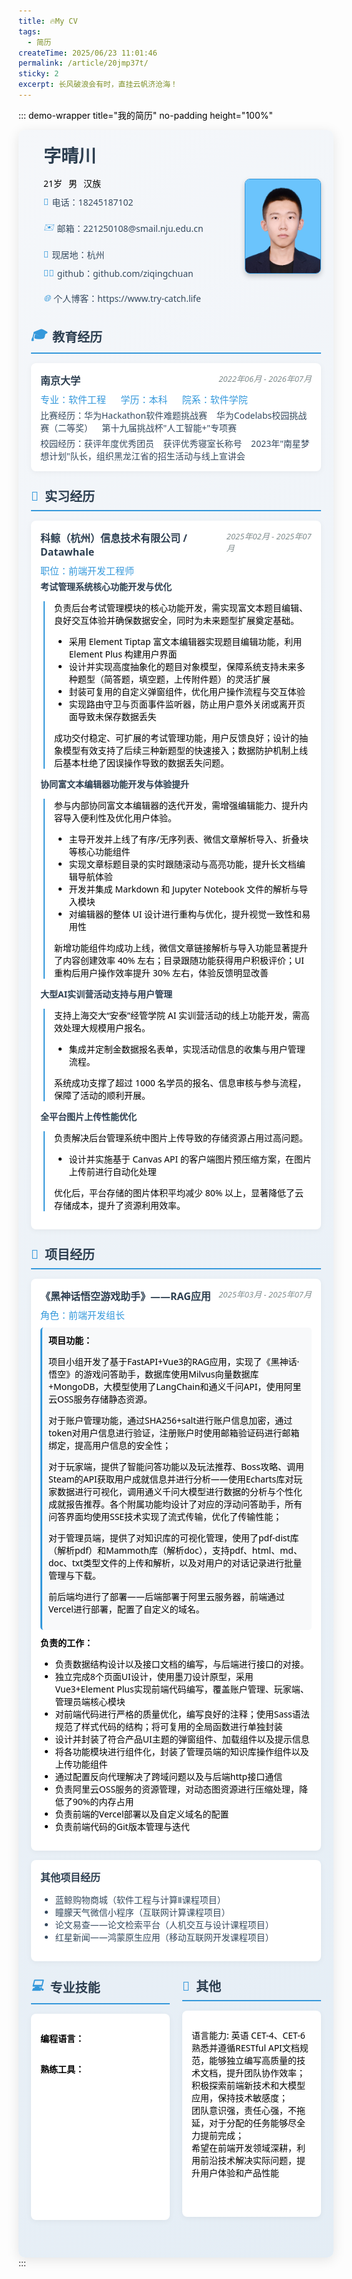 ```yaml
---
title: 🔥My CV
tags:
  - 简历
createTime: 2025/06/23 11:01:46
permalink: /article/20jmp37t/
sticky: 2
excerpt: 长风破浪会有时，直挂云帆济沧海！
---
```

::: demo-wrapper title="我的简历" no-padding height="100%"
<style scoped>
.resume-container {
  color: #000000;
  font-family: 'Segoe UI', Tahoma, Geneva, Verdana, sans-serif;
  max-height: 100%;
  overflow-y: auto;
  padding: 20px;
  background: linear-gradient(135deg, #f5f7fa 0%, #e4edf5 100%);
  border-radius: 10px;
  box-shadow: 0 4px 20px rgba(0, 0, 0, 0.1);
}

p {
  color: #000000;
}

span {
  color: #000000;
}

.header {
  display: flex;
  justify-content: space-between;
  align-items: center;
  margin-bottom: 10px;
  padding-bottom: 15px;
}

.profile-img {
  width: 120px;
  height: 150px;
  border-radius: 8px;
  border: 1px solid #3498db;
  display: flex;
  align-items: center;
  justify-content: center;
  color: white;
  font-weight: bold;
  text-align: center;
  box-shadow: 0 4px 8px rgba(0, 0, 0, 0.2);
}

.personal-info {
  flex: 1;
  color: #000000;
  padding-left: 20px;
}

.name {
  font-size: 28px;
  font-weight: bold;
  color: #2c3e50;
  margin-bottom: 5px;
}

.contact-info {
  color: #000000;
  display: flex;
  flex-wrap: wrap;
  gap: 20px;
  margin-bottom: 10px;
}

.contact-item {
  display: flex;
  align-items: center;
  font-size: 14px;
  color: #34495e;
}

.contact-item i {
  margin-right: 5px;
  color: #3498db;
}

.basic-info {
  color: #000000;
  display: flex;
  gap: 10px;
  font-size: 14px;
  margin-top: 15px;
}

.section {
  color: #000000;
  margin-bottom: 25px;
}

.section-title {
  font-size: 20px;
  font-weight: bold;
  color: #2c3e50;
  padding-bottom: 8px;
  border-bottom: 2px solid #3498db;
  margin-bottom: 15px;
  display: flex;
  align-items: center;
}

.section-title i {
  margin-right: 10px;
  color: #3498db;
}

.col-wrap {
  display: grid;
  grid-template-columns: repeat(2, 1fr);
  gap: 20px;
  color: #000000;
}

@media (max-width: 768px) {
  .col-wrap { 
    grid-template-columns: 1fr; 
  }
}

.item {
  color: #000000;
  background: white;
  padding: 15px;
  border-radius: 8px;
  box-shadow: 0 2px 10px rgba(0, 0, 0, 0.05);
  margin-bottom: 15px;
  transition: transform 0.3s ease;
}

.item:hover {
  transform: translateY(-5px);
  box-shadow: 0 5px 15px rgba(0, 0, 0, 0.1);
}

.item-header {
  color: #000000;
  display: flex;
  justify-content: space-between;
  margin-bottom: 8px;
}

.item-title {
  font-weight: bold;
  color: #2c3e50;
  font-size: 16px;
}

.item-subtitle {
  color: #3498db;
  font-size: 15px;
}

.item-date {
  color: #7f8c8d;
  font-size: 13px;
  font-style: italic;
}

.item-content {
  font-size: 14px;
  color: #34495e;
}

.star-rating {
  color: #f39c12;
  margin-top: 5px;
}

.skills {
  display: flex;
  flex-wrap: wrap;
  gap: 10px;
  margin-top: 10px;
}

.skill-tag {
  background: #55b6f6;
  color: white;
  padding: 5px 10px;
  border-radius: 20px;
  font-size: 12px;
}

.sar-item {
  margin-bottom: 10px;
  color: #000000;
}

.sar-title {
  font-weight: bold;
  color: #2c3e50;
  margin-bottom: 5px;
}

.sar-content {
  padding-left: 15px;
  border-left: 2px solid #3498db;
  margin-left: 5px;
  color: #000000;
}

.project-feature {
  background: #f8f9fa;
  padding: 10px;
  border-radius: 5px;
  margin: 10px 0;
  color: #000000;
  border-left: 3px solid #3498db;
}

.responsibility {
  margin-top: 8px;
  color: #000000;
}

@media print {
  .resume-container {
    box-shadow: none;
    padding: 10px;
  }
}
</style>

<div class="resume-container">
  <!-- 个人信息头部 -->
  <div class="header">
    <div class="personal-info">
      <div class="name">字晴川</div>
      <div class="basic-info">
        <div>21岁</div>
        <div>男</div>
        <div>汉族</div>
      </div>
      <div class="contact-info" style="margin-top: 10px;">
        <div class="contact-item"><i>📱</i>电话：18245187102</div>
        <div class="contact-item"><i>✉️</i>邮箱：221250108@smail.nju.edu.cn</div>
        <div class="contact-item"><i>📍</i>现居地：杭州</div>
      </div>
      <div class="contact-info">
        <div class="contact-item"><i>👨‍💻</i>github：github.com/ziqingchuan</div>
        <div class="contact-item"><i>🌐</i>个人博客：https://www.try-catch.life</div>
      </div>
    </div>
    <img src="/images/myself.png" class="profile-img" alt="个人照片" />
  </div>

  <!-- 教育经历 -->
  <div class="section">
    <div class="section-title"><i>🎓</i>教育经历</div>
    <div class="item">
      <div class="item-header">
        <div class="item-title">南京大学&nbsp <Badge text="985" type="tip"/><Badge text="211" type="warning"/><Badge text="双一流" type="danger"/></div>
        <div class="item-date">2022年06月 - 2026年07月</div>
      </div>
      <div class="item-subtitle">专业：软件工程 &nbsp;&nbsp&nbsp;&nbsp 学历：本科 &nbsp;&nbsp&nbsp;&nbsp 院系：软件学院</div>
      <div class="item-content" style="margin-top: 5px;">比赛经历：华为Hackathon软件难题挑战赛  &nbsp;&nbsp 华为Codelabs校园挑战赛（二等奖） &nbsp;&nbsp 第十九届挑战杯"人工智能+"专项赛</div>
<div class="item-content" style="margin-top: 5px;">校园经历：获评年度优秀团员 &nbsp&nbsp 获评优秀寝室长称号 &nbsp&nbsp 2023年"南星梦想计划"队长，组织黑龙江省的招生活动与线上宣讲会</div>
    </div>
  </div>

  <!-- 实习经历 -->
  <div class="section">
    <div class="section-title"><i>💼</i>实习经历</div>
    <div class="item">
      <div class="item-header">
        <div class="item-title">科鲸（杭州）信息技术有限公司 / Datawhale</div>
        <div class="item-date">2025年02月 - 2025年07月</div>
      </div>
      <div class="item-subtitle">职位：前端开发工程师</div>
      <div class="sar-item" style="margin-top: 5px;">
        <div class="sar-title">考试管理系统核心功能开发与优化</div>
        <div class="sar-content">
          <p>负责后台考试管理模块的核心功能开发，需实现富文本题目编辑、良好交互体验并确保数据安全，同时为未来题型扩展奠定基础。</p>
          <ul>
            <li>采用 Element Tiptap 富文本编辑器实现题目编辑功能，利用 Element Plus 构建用户界面</li>
            <li>设计并实现高度抽象化的题目对象模型，保障系统支持未来多种题型（简答题，填空题，上传附件题）的灵活扩展</li>
            <li>封装可复用的自定义弹窗组件，优化用户操作流程与交互体验</li>
            <li>实现路由守卫与页面事件监听器，防止用户意外关闭或离开页面导致未保存数据丢失</li>
          </ul>
          <p>成功交付稳定、可扩展的考试管理功能，用户反馈良好；设计的抽象模型有效支持了后续三种新题型的快速接入；数据防护机制上线后基本杜绝了因误操作导致的数据丢失问题。</p>
        </div>
      </div>
      <div class="sar-item">
        <div class="sar-title">协同富文本编辑器功能开发与体验提升</div>
        <div class="sar-content">
          <p>参与内部协同富文本编辑器的迭代开发，需增强编辑能力、提升内容导入便利性及优化用户体验。</p>
          <ul>
            <li>主导开发并上线了有序/无序列表、微信文章解析导入、折叠块等核心功能组件</li>
            <li>实现文章标题目录的实时跟随滚动与高亮功能，提升长文档编辑导航体验</li>
            <li>开发并集成 Markdown 和 Jupyter Notebook 文件的解析与导入模块</li>
            <li>对编辑器的整体 UI 设计进行重构与优化，提升视觉一致性和易用性</li>
          </ul>
          <p>新增功能组件均成功上线，微信文章链接解析与导入功能显著提升了内容创建效率 40% 左右；目录跟随功能获得用户积极评价；UI 重构后用户操作效率提升 30% 左右，体验反馈明显改善</p>
        </div>
      </div>
      <div class="sar-item">
        <div class="sar-title">大型AI实训营活动支持与用户管理</div>
        <div class="sar-content">
          <p>支持上海交大“安泰”经管学院 AI 实训营活动的线上功能开发，需高效处理大规模用户报名。</p>
          <ul>
            <li>集成并定制金数据报名表单，实现活动信息的收集与用户管理流程。</li>
          </ul>
          <p>系统成功支撑了超过 1000 名学员的报名、信息审核与参与流程，保障了活动的顺利开展。</p>
        </div>
      </div>
      <div class="sar-item">
        <div class="sar-title">全平台图片上传性能优化</div>
        <div class="sar-content">
          <p>负责解决后台管理系统中图片上传导致的存储资源占用过高问题。</p>
          <ul>
            <li>设计并实施基于 Canvas API 的客户端图片预压缩方案，在图片上传前进行自动化处理</li>
          </ul>
          <p>优化后，平台存储的图片体积平均减少 80% 以上，显著降低了云存储成本，提升了资源利用效率。</p>
        </div>
      </div>
    </div>
  </div>

  <!-- 项目经历 -->
  <div class="section">
    <div class="section-title"><i>🚀</i>项目经历</div>
    <div class="item">
      <div class="item-header">
        <div class="item-title">《黑神话悟空游戏助手》——RAG应用</div>
        <div class="item-date">2025年03月 - 2025年07月</div>
      </div>
      <div class="item-subtitle">角色：前端开发组长</div>
      <div class="project-feature">
        <strong>项目功能：</strong>
        <p>
            项目小组开发了基于FastAPI+Vue3的RAG应用，实现了《黑神话·悟空》的游戏问答助手，数据库使用Milvus向量数据库+MongoDB，大模型使用了LangChain和通义千问API，使用阿里云OSS服务存储静态资源。
        </p>
        <p>
            对于账户管理功能，通过SHA256+salt进行账户信息加密，通过token对用户信息进行验证，注册账户时使用邮箱验证码进行邮箱绑定，提高用户信息的安全性；
        </p>
        <p>
            对于玩家端，提供了智能问答功能以及玩法推荐、Boss攻略、调用Steam的API获取用户成就信息并进行分析——使用Echarts库对玩家数据进行可视化，调用通义千问大模型进行数据的分析与个性化成就报告推荐。各个附属功能均设计了对应的浮动问答助手，所有问答界面均使用SSE技术实现了流式传输，优化了传输性能；
        </p>
        <p> 
            对于管理员端，提供了对知识库的可视化管理，使用了pdf-dist库（解析pdf）和Mammoth库（解析doc），支持pdf、html、md、doc、txt类型文件的上传和解析，以及对用户的对话记录进行批量管理与下载。
        </p>
        <p>
            前后端均进行了部署——后端部署于阿里云服务器，前端通过Vercel进行部署，配置了自定义的域名。
        </p>
      </div>
      <div class="responsibility">
        <strong>负责的工作：</strong>
        <ul>
          <li>负责数据结构设计以及接口文档的编写，与后端进行接口的对接。</li>
          <li>独立完成8个页面UI设计，使用墨刀设计原型，采用Vue3+Element Plus实现前端代码编写，覆盖账户管理、玩家端、管理员端核心模块</li>
          <li>对前端代码进行严格的质量优化，编写良好的注释；使用Sass语法规范了样式代码的结构；将可复用的全局函数进行单独封装</li>
          <li>设计并封装了符合产品UI主题的弹窗组件、加载组件以及提示信息</li>
          <li>将各功能模块进行组件化，封装了管理员端的知识库操作组件以及上传功能组件</li>
          <li>通过配置反向代理解决了跨域问题以及与后端http接口通信</li>
          <li>负责阿里云OSS服务的资源管理，对动态图资源进行压缩处理，降低了90%的内存占用</li>
          <li>负责前端的Vercel部署以及自定义域名的配置</li>
          <li>负责前端代码的Git版本管理与迭代</li>
        </ul>
      </div>
    </div>
    <div class="item">
      <div class="item-header">
        <div class="item-title">其他项目经历</div>
      </div>
      <div class="item-content">
        <ul>
          <li>蓝鲸购物商城（软件工程与计算Ⅱ课程项目）</li>
          <li>瞳朦天气微信小程序（互联网计算课程项目）</li>
          <li>论文易查——论文检索平台（人机交互与设计课程项目）</li>
          <li>红星新闻——鸿蒙原生应用（移动互联网开发课程项目）</li>
        </ul>
      </div>
    </div>
  </div>

  <div class="col-wrap">
    <!-- 专业技能 -->
    <div class="section">
      <div class="section-title"><i>💻</i>专业技能</div>
      <div class="item" style="min-height: 300px">
        <div class="item-content">
          <p><strong>编程语言：</strong></p>
              <div class="skills">
              <Badge text="Typescript" type="tip"/>
              <Badge text="Javascript" type="warning"/>
              <Badge text="HTML/CSS" type="danger"/>
              <Badge text="Vue3" type="tip"/>
              <Badge text="C++" type="warning"/>
              <Badge text="Python" type="danger"/>
              <Badge text="Java" type="tip"/>
              <Badge text="Arkts" type="warning"/>
            </div>
            <p style="margin-top: 15px;"><strong>熟练工具：</strong></p>
            <div class="skills">
              <Badge text="Git" type="danger"/>
              <Badge text="Vite" type="tip"/>
              <Badge text="Vercel" type="warning"/>
              <Badge text="WebStorm" type="danger"/>
              <Badge text="PyCharm" type="tip"/>
              <Badge text="ChatGPT" type="warning"/>
              <Badge text="DeepSeek" type="danger"/>
              <Badge text="Manus" type="tip"/>
              <Badge text="Typora" type="warning"/>
            </div>
        </div>
      </div>
    </div>
    <!-- 其他信息 -->
    <div class="section">
      <div class="section-title"><i>🌟</i>其他</div>
      <div class="item" style="min-height: 300px">
        <div class="item-content">
          <p>语言能力: 英语 CET-4、CET-6<br>
          熟悉并遵循RESTful API文档规范，能够独立编写高质量的技术文档，提升团队协作效率；<br>
          积极探索前端新技术和大模型应用，保持技术敏感度；<br>
          团队意识强，责任心强，不拖延，对于分配的任务能够尽全力提前完成；<br>
          希望在前端开发领域深耕，利用前沿技术解决实际问题，提升用户体验和产品性能</p>
        </div>
      </div>
    </div>
  </div>
</div>
:::